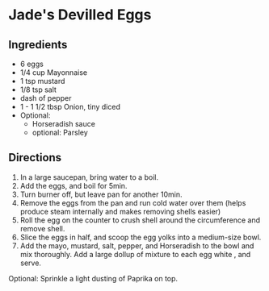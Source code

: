 # Jade's Devilled Eggs #

## Ingredients ##

- 6 eggs
- 1/4 cup Mayonnaise
- 1 tsp mustard
- 1/8 tsp salt
- dash of pepper
- 1 - 1 1/2 tbsp Onion, tiny diced
- Optional: 
    - Horseradish sauce
    - optional: Parsley

## Directions ##

1. In a large saucepan, bring water to a boil.
2. Add the eggs, and boil for 5min.
3. Turn burner off, but leave pan for another 10min.
4. Remove the eggs from the pan and run cold water over them (helps produce steam internally and makes removing shells easier)
5. Roll the egg on the counter to crush shell around the circumference and remove shell.
6. Slice the eggs in half, and scoop the egg yolks into a medium-size bowl.
7. Add the mayo, mustard, salt, pepper, and Horseradish to the bowl and mix thoroughly.  Add a large dollup of mixture to each egg white , and serve.

Optional: Sprinkle a light dusting of Paprika on top.